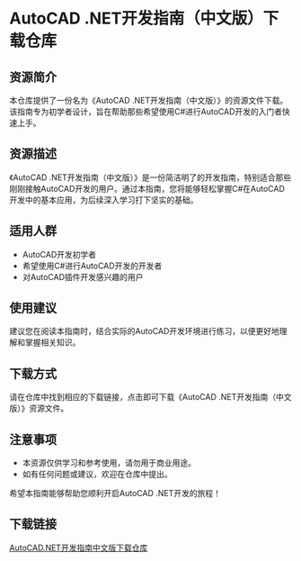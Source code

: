 # AutoCAD .NET开发指南（中文版）下载仓库

## 资源简介

本仓库提供了一份名为《AutoCAD .NET开发指南（中文版）》的资源文件下载。该指南专为初学者设计，旨在帮助那些希望使用C#进行AutoCAD开发的入门者快速上手。

## 资源描述

《AutoCAD .NET开发指南（中文版）》是一份简洁明了的开发指南，特别适合那些刚刚接触AutoCAD开发的用户。通过本指南，您将能够轻松掌握C#在AutoCAD开发中的基本应用，为后续深入学习打下坚实的基础。

## 适用人群

- AutoCAD开发初学者
- 希望使用C#进行AutoCAD开发的开发者
- 对AutoCAD插件开发感兴趣的用户

## 使用建议

建议您在阅读本指南时，结合实际的AutoCAD开发环境进行练习，以便更好地理解和掌握相关知识。

## 下载方式

请在仓库中找到相应的下载链接，点击即可下载《AutoCAD .NET开发指南（中文版）》资源文件。

## 注意事项

- 本资源仅供学习和参考使用，请勿用于商业用途。
- 如有任何问题或建议，欢迎在仓库中提出。

希望本指南能够帮助您顺利开启AutoCAD .NET开发的旅程！

## 下载链接

[AutoCAD.NET开发指南中文版下载仓库](https://pan.quark.cn/s/9fc7dc290a44)